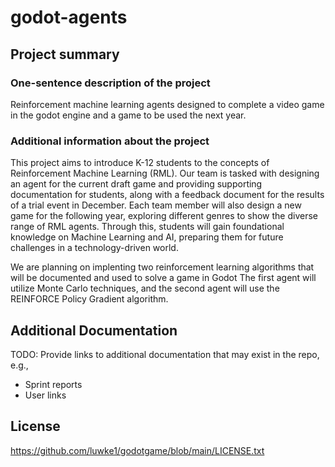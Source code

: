 # godot-agents

## Project summary

### One-sentence description of the project

Reinforcement machine learning agents designed to complete a video game in the godot engine and a game to be used the next year.

### Additional information about the project

This project aims to introduce K-12 students to the concepts of Reinforcement Machine Learning (RML). Our team is tasked with designing an agent for the current draft game and providing supporting documentation for students, along with a feedback document for the results of a trial event in December. Each team member will also design a new game for the following year, exploring different genres to show the diverse range of RML agents. Through this, students will gain foundational knowledge on Machine Learning and AI, preparing them for future challenges in a technology-driven world.

We are planning on implenting two reinforcement learning algorithms that will be documented and used to solve a game in Godot
The first agent will utilize Monte Carlo techniques, and the second agent will use the REINFORCE Policy Gradient algorithm.

## Additional Documentation

TODO: Provide links to additional documentation that may exist in the repo, e.g.,
  * Sprint reports
  * User links

## License

https://github.com/luwke1/godotgame/blob/main/LICENSE.txt
